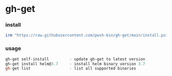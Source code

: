 # gh-get

### install

```powershell
irm "https://raw.githubusercontent.com/pwsh-bin/gh-get/main/install.ps1" | iex
```

### usage

```powershell
gh-get self-install         - update gh-get to latest version
gh-get install helm@3.7     - install helm binary version 3.7
gh-get list                 - list all supported binaries
```
